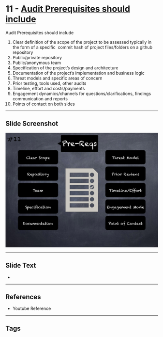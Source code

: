 
# 11 - [Audit Prerequisites should include](./Audit%20Prerequisites%20should%20include.md)

Audit Prerequisites should include


1.  Clear definition of the scope of the project to be assessed typically in the form of a specific  commit hash of project files/folders on a github repository
2.  Public/private repository
3.  Public/anonymous team
4.  Specification of the project’s design and architecture
5.  Documentation of the project’s implementation and business logic
6.  Threat models and specific areas of concern
7.  Prior testing, tools used, other audits
8.  Timeline, effort and costs/payments
9.  Engagement dynamics/channels for questions/clarifications, findings communication and reports
10.  Points of contact on both sides


___
## Slide Screenshot
![011.png](../../images/6.%20Audit%20Techniques%20and%20Tools%20101/011.png)
___
## Slide Text
- 
___
## References
- Youtube Reference
___
## Tags
